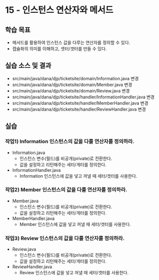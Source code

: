 # 15 - 인스턴스 연산자와 메서드

## 학습 목표

- 메서드를 활용하여 인스턴스 값을 다루는 연산자를 정의할 수 있다.
- 캡슐화의 의미를 이해하고, 셋터/겟터를 만들 수 있다.

## 실습 소스 및 결과

- src/main/java/dana/djp/ticketsite/domain/Information.java 변경
- src/main/java/dana/djp/ticketsite/domain/Member.java 변경
- src/main/java/dana/djp/ticketsite/domain/Review.java 변경
- src/main/java/dana/djp/ticketsite/handler/InformationHandler.java 변경
- src/main/java/dana/djp/ticketsite/handler/MemberHandler.java 변경
- src/main/java/dana/djp/ticketsite/handler/ReviewHandler.java 변경

## 실습

### 작업1) Information 인스턴스의 값을 다룰 연산자를 정의하라.

- Information.java
    - 인스턴스 변수(필드)를 비공개(private)로 전환한다.
    - 값을 설정하고 리턴해주는 세터/게터를 정의한다.
- InformationHandler.java
    - Information 인스턴스에 값을 넣고 꺼낼 때 세터/겟터를 사용한다.

### 작업2) Member 인스턴스의 값을 다룰 연산자를 정의하라.

- Member.java
    - 인스턴스 변수(필드)를 비공개(private)로 전환한다.
    - 값을 설정하고 리턴해주는 세터/게터를 정의한다.
- MemberHandler.java
    - Member 인스턴스에 값을 넣고 꺼낼 때 세터/겟터를 사용한다.

### 작업3) Review 인스턴스의 값을 다룰 연산자를 정의하라.

- Review.java
    - 인스턴스 변수(필드)를 비공개(private)로 전환한다.
    - 값을 설정하고 리턴해주는 세터/게터를 정의한다.
- ReviewHandler.java
    - Review 인스턴스에 값을 넣고 꺼낼 때 세터/겟터를 사용한다.
